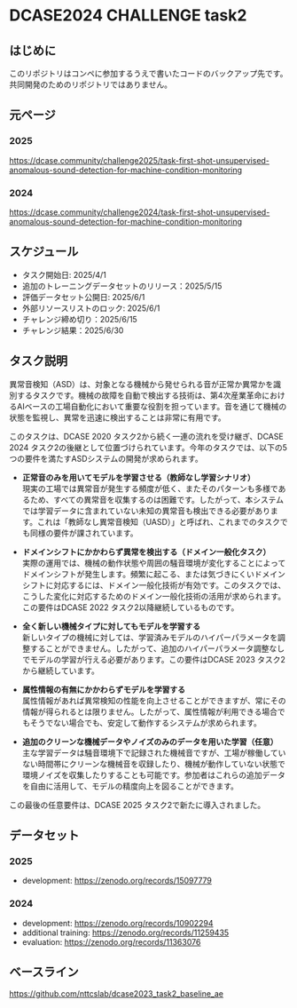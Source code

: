# DCASE2024 CHALLENGE task2

## はじめに

このリポジトリはコンペに参加するうえで書いたコードのバックアップ先です。共同開発のためのリポジトリではありません。

## 元ページ

### 2025
https://dcase.community/challenge2025/task-first-shot-unsupervised-anomalous-sound-detection-for-machine-condition-monitoring

### 2024
https://dcase.community/challenge2024/task-first-shot-unsupervised-anomalous-sound-detection-for-machine-condition-monitoring

## スケジュール
- タスク開始日: 2025/4/1
- 追加のトレーニングデータセットのリリース：2025/5/15
- 評価データセット公開日: 2025/6/1
- 外部リソースリストのロック: 2025/6/1
- チャレンジ締め切り：2025/6/15
- チャレンジ結果：2025/6/30

## タスク説明
異常音検知（ASD）は、対象となる機械から発せられる音が正常か異常かを識別するタスクです。機械の故障を自動で検出する技術は、第4次産業革命におけるAIベースの工場自動化において重要な役割を担っています。音を通じて機械の状態を監視し、異常を迅速に検出することは非常に有用です。

このタスクは、DCASE 2020 タスク2から続く一連の流れを受け継ぎ、DCASE 2024 タスク2の後継として位置づけられています。今年のタスクでは、以下の5つの要件を満たすASDシステムの開発が求められます。

- **正常音のみを用いてモデルを学習させる（教師なし学習シナリオ）**  
  現実の工場では異常音が発生する頻度が低く、またそのパターンも多様であるため、すべての異常音を収集するのは困難です。したがって、本システムでは学習データに含まれていない未知の異常音も検出できる必要があります。これは「教師なし異常音検知（UASD）」と呼ばれ、これまでのタスクでも同様の要件が課されています。

- **ドメインシフトにかかわらず異常を検出する（ドメイン一般化タスク）**  
  実際の運用では、機械の動作状態や周囲の騒音環境が変化することによってドメインシフトが発生します。頻繁に起こる、または気づきにくいドメインシフトに対応するには、ドメイン一般化技術が有効です。このタスクでは、こうした変化に対応するためのドメイン一般化技術の活用が求められます。この要件はDCASE 2022 タスク2以降継続しているものです。

- **全く新しい機械タイプに対してもモデルを学習する**  
  新しいタイプの機械に対しては、学習済みモデルのハイパーパラメータを調整することができません。したがって、追加のハイパーパラメータ調整なしでモデルの学習が行える必要があります。この要件はDCASE 2023 タスク2から継続しています。

- **属性情報の有無にかかわらずモデルを学習する**  
  属性情報があれば異常検知の性能を向上させることができますが、常にその情報が得られるとは限りません。したがって、属性情報が利用できる場合でもそうでない場合でも、安定して動作するシステムが求められます。

- **追加のクリーンな機械データやノイズのみのデータを用いた学習（任意）**  
  主な学習データは騒音環境下で記録された機械音ですが、工場が稼働していない時間帯にクリーンな機械音を収録したり、機械が動作していない状態で環境ノイズを収集したりすることも可能です。参加者はこれらの追加データを自由に活用して、モデルの精度向上を図ることができます。

この最後の任意要件は、DCASE 2025 タスク2で新たに導入されました。

## データセット

### 2025
- development: https://zenodo.org/records/15097779

### 2024
- development: https://zenodo.org/records/10902294
- additional training: https://zenodo.org/records/11259435
- evaluation: https://zenodo.org/records/11363076

## ベースライン
https://github.com/nttcslab/dcase2023_task2_baseline_ae